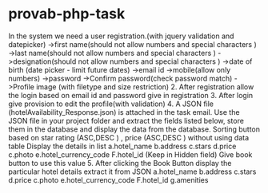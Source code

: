 # provab-php-task

In the system we need a user registration.(with jquery validation and datepicker)
->first name(should not allow numbers and special characters )
->last name(should not allow numbers and special characters )
->designation(should not allow numbers and special characters )
->date of birth (date picker - limit future dates)
->email id
->mobile(allow only numbers)
->password
->Confirm password(check password match)
->Profile image (with filetype and size restriction)
2. After registration allow the login based on email id and password give in registration
3. After login give provision to edit the profile(with validation)
4. A JSON file (hotelAvailability_Response.json) is attached in the task email. Use the
JSON file in your project folder and extract the fields listed below, store them in the
database and display the data from the database.
Sorting button based on star rating (ASC,DESC ) , price (ASC,DESC ) without using
data table
Display the details in list
a.hotel_name
b.address
c.stars
d.price
c.photo
e.hotel_currency_code
F.hotel_id (Keep in Hidden field) Give book button to use this value
5. After clicking the Book Button display the particular hotel details extract it from JSON
a.hotel_name
b.address
c.stars
d.price
c.photo
e.hotel_currency_code
F.hotel_id
g.amenities
